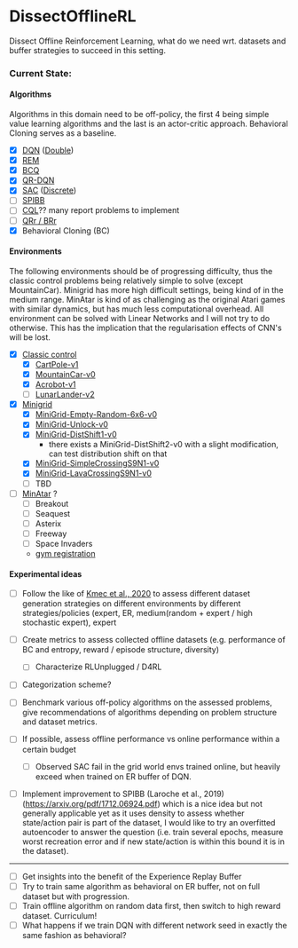 # DissectOfflineRL

Dissect Offline Reinforcement Learning, what do we need wrt. datasets and buffer strategies to succeed in this setting.

### Current State:

#### Algorithms

Algorithms in this domain need to be off-policy, the first 4 being simple value
learning algorithms and the last is an actor-critic approach. Behavioral Cloning serves
as a baseline.

- [x] [DQN](https://www.cs.toronto.edu/~vmnih/docs/dqn.pdf) ([Double](https://arxiv.org/abs/1509.06461))
- [x] [REM](https://arxiv.org/abs/1907.04543)
- [x] [BCQ](https://arxiv.org/abs/1910.01708)
- [x] [QR-DQN](https://arxiv.org/abs/1710.10044)
- [x] [SAC](https://arxiv.org/abs/1801.01290) ([Discrete](https://arxiv.org/abs/1910.07207))
- [ ] [SPIBB](https://arxiv.org/abs/1712.06924)
- [ ] [CQL](https://arxiv.org/abs/2006.04779)?? many report problems to implement
- [ ] [QRr / BRr](https://offline-rl-neurips.github.io/program/offrl_41.html)
- [x] Behavioral Cloning (BC)

#### Environments

The following environments should be of progressing difficulty, thus
the classic control problems being relatively simple to solve (except MountainCar).
Minigrid has more high difficult settings, being kind of in the medium range.
MinAtar is kind of as challenging as the original Atari games with similar dynamics, 
but has much less computational overhead. All environment can be solved with Linear Networks
and I will not try to do otherwise. This has the implication that the regularisation
effects of CNN's will be lost.

- [x] [Classic control](https://gym.openai.com/envs/#classic_control)
    - [x] [CartPole-v1](https://gym.openai.com/envs/CartPole-v1/)
    - [x] [MountainCar-v0](https://gym.openai.com/envs/MountainCar-v0/)
    - [x] [Acrobot-v1](https://gym.openai.com/envs/Acrobot-v1/)
    - [ ] [LunarLander-v2](https://gym.openai.com/envs/LunarLander-v2/)
- [x] [Minigrid](https://github.com/maximecb/gym-minigrid)
    - [x] [MiniGrid-Empty-Random-6x6-v0](https://github.com/maximecb/gym-minigrid#empty-environment)
    - [x] [MiniGrid-Unlock-v0](https://github.com/maximecb/gym-minigrid#unlock-environment)
    - [x] [MiniGrid-DistShift1-v0](https://github.com/maximecb/gym-minigrid#distributional-shift-environment)
      - there exists a MiniGrid-DistShift2-v0 with a slight modification, can test distribution shift on that
    - [x] [MiniGrid-SimpleCrossingS9N1-v0](https://github.com/maximecb/gym-minigrid#simple-crossing-environment)    
    - [x] [MiniGrid-LavaCrossingS9N1-v0](https://github.com/maximecb/gym-minigrid#lava-crossing-environment)
    - [ ] TBD
- [ ] [MinAtar](https://github.com/kenjyoung/MinAtar) ?
    - [ ] Breakout
    - [ ] Seaquest
    - [ ] Asterix
    - [ ] Freeway
    - [ ] Space Invaders 
    - [gym registration](https://github.com/qlan3/gym-games)
    
#### Experimental ideas

  
  - [ ] Follow the like of [Kmec et al., 2020](https://arxiv.org/abs/2011.14379) to assess different dataset
    generation strategies on different environments by different strategies/policies (expert, ER, medium(random + expert / high stochastic expert), expert 
  - [ ] Create metrics to assess collected offline datasets (e.g. performance of BC and entropy, reward / episode structure, 
    diversity)
    - [ ] Characterize RLUnplugged / D4RL
  - [ ] Categorization scheme?
  - [ ] Benchmark various off-policy algorithms on the assessed problems, give recommendations of algorithms depending on problem structure
and dataset metrics.
    

  - [ ] If possible, assess offline performance vs online performance within a certain budget
    - [ ] Observed SAC fail in the grid world envs trained online, but heavily exceed when trained on ER buffer of DQN.
  - [ ] Implement improvement to SPIBB (Laroche et al., 2019)(https://arxiv.org/pdf/1712.06924.pdf) which is a nice idea but not generally applicable yet as it uses density to assess whether state/action pair is part of the
dataset, I would like to try an overfitted autoencoder to answer the question (i.e. train several epochs, measure worst recreation error and if new state/action
    is within this bound it is in the dataset).

---
    
  - [ ] Get insights into the benefit of the Experience Replay Buffer
  - [ ] Try to train same algorithm as behavioral on ER buffer, not on full dataset but with progression.
  - [ ] Train offline algorithm on random data first, then switch to high reward dataset. Curriculum!
  - [ ] What happens if we train DQN with different network seed in exactly the same fashion as behavioral?
